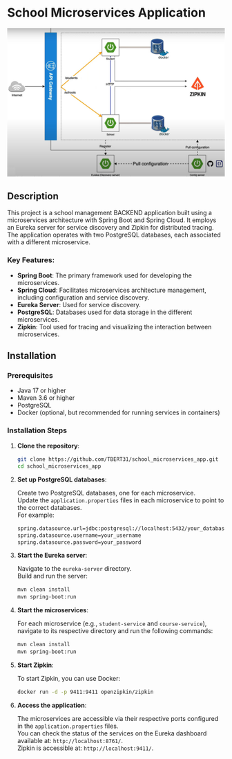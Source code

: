 # School Microservices Application

![Architecture](https://github.com/TBERT31/school_microservices_app/blob/main/architecture_schema_microservices.jpg)

## Description

This project is a school management BACKEND application built using a microservices architecture with Spring Boot and Spring Cloud. It employs an Eureka server for service discovery and Zipkin for distributed tracing. The application operates with two PostgreSQL databases, each associated with a different microservice.

### Key Features:
- **Spring Boot**: The primary framework used for developing the microservices.
- **Spring Cloud**: Facilitates microservices architecture management, including configuration and service discovery.
- **Eureka Server**: Used for service discovery.
- **PostgreSQL**: Databases used for data storage in the different microservices.
- **Zipkin**: Tool used for tracing and visualizing the interaction between microservices.

## Installation

### Prerequisites
- Java 17 or higher
- Maven 3.6 or higher
- PostgreSQL
- Docker (optional, but recommended for running services in containers)

### Installation Steps

1. **Clone the repository**:
   ```bash
   git clone https://github.com/TBERT31/school_microservices_app.git
   cd school_microservices_app

2. **Set up PostgreSQL databases**:

   Create two PostgreSQL databases, one for each microservice.  
   Update the `application.properties` files in each microservice to point to the correct databases.  
   For example:
   ```properties
   spring.datasource.url=jdbc:postgresql://localhost:5432/your_database_name
   spring.datasource.username=your_username
   spring.datasource.password=your_password

3. **Start the Eureka server**:

   Navigate to the `eureka-server` directory.  
   Build and run the server:
   ```bash
   mvn clean install
   mvn spring-boot:run

4. **Start the microservices**:

   For each microservice (e.g., `student-service` and `course-service`), navigate to its respective directory and run the following commands:
   ```bash
   mvn clean install
   mvn spring-boot:run

5. **Start Zipkin**:

   To start Zipkin, you can use Docker:
   ```bash
   docker run -d -p 9411:9411 openzipkin/zipkin

6. **Access the application**:

   The microservices are accessible via their respective ports configured in the `application.properties` files.  
   You can check the status of the services on the Eureka dashboard available at: `http://localhost:8761/`.  
   Zipkin is accessible at: `http://localhost:9411/`.
